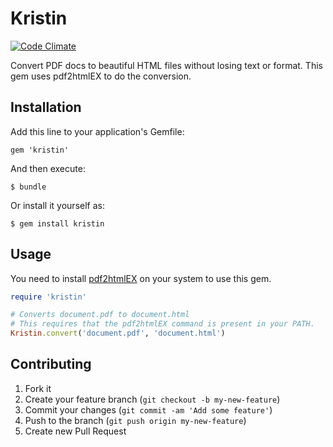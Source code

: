 # Kristin
[![Code Climate](https://codeclimate.com/github/ricn/kristin.png)](https://codeclimate.com/github/ricn/kristin)

Convert PDF docs to beautiful HTML files without losing text or format. This gem uses pdf2htmlEX to do the conversion.

## Installation

Add this line to your application's Gemfile:

    gem 'kristin'

And then execute:

    $ bundle

Or install it yourself as:

    $ gem install kristin

## Usage

You need to install [pdf2htmlEX](https://github.com/coolwanglu/pdf2htmlEX) on your system to use this gem.

```ruby
require 'kristin'

# Converts document.pdf to document.html
# This requires that the pdf2htmlEX command is present in your PATH.
Kristin.convert('document.pdf', 'document.html')
```

## Contributing

1. Fork it
2. Create your feature branch (`git checkout -b my-new-feature`)
3. Commit your changes (`git commit -am 'Add some feature'`)
4. Push to the branch (`git push origin my-new-feature`)
5. Create new Pull Request

